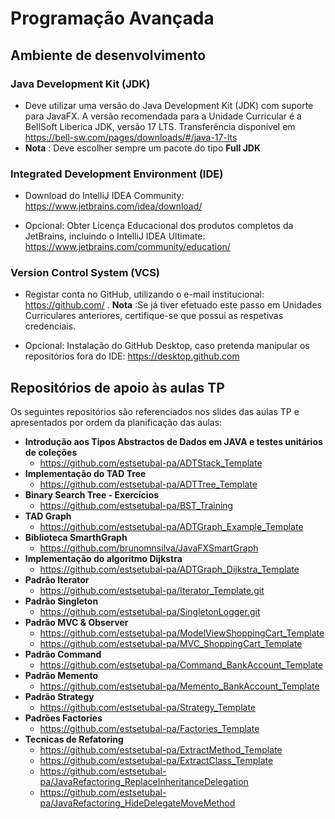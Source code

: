 # Programação Avançada
## Ambiente de desenvolvimento
### Java Development Kit (JDK)
- Deve utilizar uma versão do Java Development Kit (JDK) com suporte para JavaFX. A versão recomendada para a Unidade Curricular é a BellSoft Liberica JDK, versão 17 LTS. Transferência disponível em 
<https://bell-sw.com/pages/downloads/#/java-17-lts>
- **Nota** : Deve escolher sempre um pacote do tipo **Full JDK**

### Integrated Development Environment (IDE)
- Download do IntelliJ IDEA Community: <https://www.jetbrains.com/idea/download/>

- Opcional: Obter Licença Educacional dos produtos completos da JetBrains, incluindo o IntelliJ IDEA Ultimate: https://www.jetbrains.com/community/education/


### Version Control System (VCS)
- Registar conta no GitHub, utilizando o e-mail institucional: <https://github.com/> . **Nota** :Se já tiver efetuado este passo em Unidades Curriculares anteriores, certifique-se que possui as respetivas credenciais.

- Opcional: Instalação do GitHub Desktop, caso pretenda manipular os repositórios fora do IDE: https://desktop.github.com


## Repositórios de apoio às aulas TP

Os seguintes repositórios são referenciados nos slides das aulas TP e apresentados por ordem da planificação das aulas:

- **Introdução aos Tipos Abstractos de Dados em JAVA e testes unitários de coleções**
  - <https://github.com/estsetubal-pa/ADTStack_Template> 
- **Implementação do TAD Tree**
    - <https://github.com/estsetubal-pa/ADTTree_Template>  
- **Binary Search Tree - Exercícios**
  - <https://github.com/estsetubal-pa/BST_Training> 
- **TAD Graph**
  - <https://github.com/estsetubal-pa/ADTGraph_Example_Template> 
- **Biblioteca SmarthGraph**
    - <https://github.com/brunomnsilva/JavaFXSmartGraph>
- **Implementação do algoritmo Dijkstra**
  - <https://github.com/estsetubal-pa/ADTGraph_Dijkstra_Template>
- **Padrão Iterator**
  - <https://github.com/estsetubal-pa/Iterator_Template.git>
- **Padrão Singleton**
  - <https://github.com/estsetubal-pa/SingletonLogger.git>
- **Padrão MVC & Observer**
    - <https://github.com/estsetubal-pa/ModelViewShoppingCart_Template>
    - <https://github.com/estsetubal-pa/MVC_ShoppingCart_Template>
- **Padrão Command**
    - <https://github.com/estsetubal-pa/Command_BankAccount_Template>  
- **Padrão Memento**
    - <https://github.com/estsetubal-pa/Memento_BankAccount_Template>   
- **Padrão Strategy**
    - <https://github.com/estsetubal-pa/Strategy_Template>
- **Padrões Factories**
    - <https://github.com/estsetubal-pa/Factories_Template>   
- **Tecnicas de Refatoring**
  - <https://github.com/estsetubal-pa/ExtractMethod_Template>
  - <https://github.com/estsetubal-pa/ExtractClass_Template>
  - <https://github.com/estsetubal-pa/JavaRefactoring_ReplaceInheritanceDelegation>
  - <https://github.com/estsetubal-pa/JavaRefactoring_HideDelegateMoveMethod>
